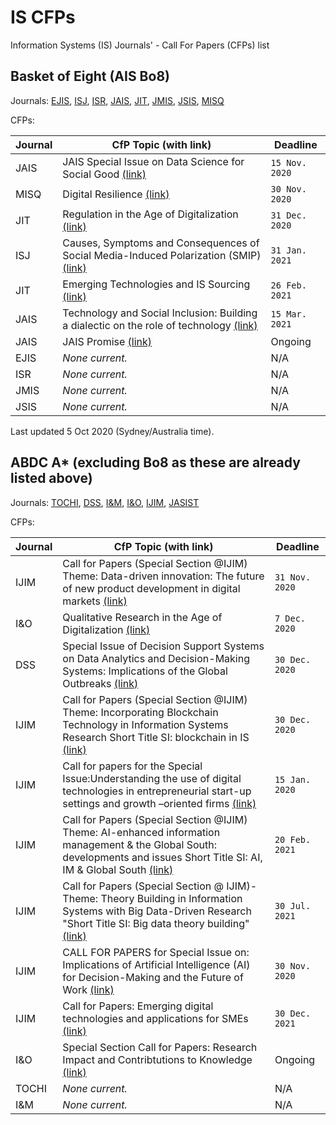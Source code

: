 # IS CFPs
Information Systems (IS) Journals' - Call For Papers (CFPs) list

## Basket of Eight (AIS Bo8)

Journals: [EJIS](https://www.tandfonline.com/toc/tjis20/current), [ISJ](https://onlinelibrary.wiley.com/journal/13652575), [ISR](https://pubsonline.informs.org/journal/isre), [JAIS](https://aisel.aisnet.org/jais/), [JIT](https://journals.sagepub.com/home/jina), [JMIS](https://www.jmis-web.org/issues), [JSIS](https://www.journals.elsevier.com/the-journal-of-strategic-information-systems), [MISQ](https://www.misq.org/)

CFPs:

| Journal | CfP Topic (with link) | Deadline |
| - | - | - |
| JAIS | JAIS Special Issue on Data Science for Social Good [(link)](https://aisel.aisnet.org/jais/JAISSIonDataScienceforSocialGood.pdf) | `15 Nov. 2020` |
| MISQ | Digital Resilience [(link)](https://www.misq.org/skin/frontend/default/misq/pdf/CurrentCalls/DigitalResilience.pdf) | `30 Nov. 2020` |
| JIT | Regulation in the Age of Digitalization [(link)](https://journals.sagepub.com/pb-assets/cmscontent/JIN/JIT%20CFP%20SI%20Regulation%20and%20IT%202020-03-08%20DS.pdf) | `31 Dec. 2020` |
| ISJ | Causes, Symptoms and Consequences of Social Media-Induced Polarization (SMIP) [(link)](https://onlinelibrary.wiley.com/pb-assets/assets/13652575/ISJ_SMIP_CFP%20(002).pdf) | `31 Jan. 2021` |
| JIT | Emerging Technologies and IS Sourcing [(link)](https://journals.sagepub.com/pb-assets/cmscontent/JIT%20CFP%20SI%20Emerging%20Technologies%20IS%20Sourcing%20FINAL-1588000712277.pdf) | `26 Feb. 2021` |
| JAIS | Technology and Social Inclusion: Building a dialectic on the role of technology [(link)](https://aisel.aisnet.org/jais/SocialInclusionSI.pdf) | `15 Mar. 2021` |
| JAIS | JAIS Promise [(link)](https://aisel.aisnet.org/jais/JAISPromise.pdf) | Ongoing |
| EJIS | _None current._ | N/A |
| ISR | _None current._ | N/A |
| JMIS | _None current._ | N/A |
| JSIS | _None current._ | N/A |

Last updated 5 Oct 2020 (Sydney/Australia time).

## ABDC A* (excluding Bo8 as these are already listed above)

Journals: [TOCHI](https://dl.acm.org/journal/tochi), [DSS](https://www.journals.elsevier.com/decision-support-systems), [I&M](https://www.journals.elsevier.com/information-and-management), [I&O](https://www.journals.elsevier.com/information-and-organization), [IJIM](https://www.journals.elsevier.com/international-journal-of-information-management), [JASIST](https://asistdl.onlinelibrary.wiley.com/journal/23301643)

CFPs:

| Journal | CfP Topic (with link) | Deadline |
| - | - | - |
| IJIM | Call for Papers (Special Section @IJIM) Theme: Data-driven innovation: The future of new product development in digital markets [(link)](https://www.journals.elsevier.com/international-journal-of-information-management/call-for-papers/special-section-ijim-theme-data-driven-innovation) | `31 Nov. 2020` |
| I&O | Qualitative Research in the Age of Digitalization [(link)](https://www.journals.elsevier.com/information-and-organization/call-for-papers/qualitative-research-in-the-age-of-digitalization) | `7 Dec. 2020` |
| DSS | Special Issue of Decision Support Systems on Data Analytics and Decision-Making Systems: Implications of the Global Outbreaks [(link)](https://www.journals.elsevier.com/decision-support-systems/call-for-papers/special-issue-data-analytics-and-decision-making-systems) | `30 Dec. 2020` |
| IJIM | Call for Papers (Special Section @IJIM) Theme: Incorporating Blockchain Technology in Information Systems Research Short Title SI: blockchain in IS [(link)](https://www.journals.elsevier.com/international-journal-of-information-management/call-for-papers/incorporating-blockchain-technology-in-information-systems) | `30 Dec. 2020` |
| IJIM | Call for papers for the Special Issue:Understanding the use of digital technologies in entrepreneurial start-up settings and growth –oriented firms [(link)](https://www.journals.elsevier.com/international-journal-of-information-management/call-for-papers/understanding-the-use-of-digital-technologies) | `15 Jan. 2020` |
| IJIM | Call for Papers (Special Section @IJIM) Theme: AI-enhanced information management & the Global South: developments and issues Short Title SI: AI, IM & Global South [(link)](https://www.journals.elsevier.com/international-journal-of-information-management/call-for-papers/ai-enhanced-information-management-the-global-south) | `20 Feb. 2021` |
| IJIM | Call for Papers (Special Section @ IJIM)-Theme: Theory Building in Information Systems with Big Data-Driven Research "Short Title SI: Big data theory building" [(link)](https://www.journals.elsevier.com/international-journal-of-information-management/call-for-papers/big-data-theory-building) | `30 Jul. 2021` |
| IJIM | CALL FOR PAPERS for Special Issue on: Implications of Artificial Intelligence (AI) for Decision-Making and the Future of Work [(link)](https://www.journals.elsevier.com/international-journal-of-information-management/call-for-papers/implications-of-artificial-intelligence-for-decision-making) | `30 Nov. 2020` |
| IJIM | Call for Papers: Emerging digital technologies and applications for SMEs [(link)](https://www.journals.elsevier.com/international-journal-of-information-management/call-for-papers/emerging-digital-technologies-and-applications-for-smes) | `30 Dec. 2021` |
| I&O | Special Section Call for Papers: Research Impact and Contribtutions to Knowledge [(link)](https://www.journals.elsevier.com/information-and-organization/call-for-papers/special-section-call-for-papers-research-impact-and-contribt) | Ongoing |
| TOCHI | _None current._ | N/A |
| I&M | _None current._ | N/A |
